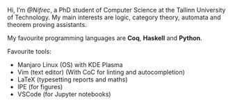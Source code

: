 Hi, I’m *@Nifrec*,
a PhD student of Computer Science at the Tallinn University of Technology.
My main interests are logic, category theory, automata and theorem proving assistants.

My favourite programming languages are **Coq**, **Haskell** and **Python**.

Favourite tools:
* Manjaro Linux (OS) with KDE Plasma
* Vim (text editor) (With CoC for linting and autocompletion)
* LaTeX (typesetting reports and maths)
* IPE (for figures)
* VSCode (for Jupyter notebooks)
